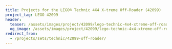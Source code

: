 ```yaml
---
title: Projects for the LEGO® Technic 4X4 X-treme Off-Roader (42099)
project_tag: LEGO 42099
header:
  teaser: /assets/images/project/42099/lego-technic-4x4-xtreme-off-roader-42099-base.jpg
  og_image: /assets/images/project/42099/lego-technic-4x4-xtreme-off-roader-42099-base-og.jpg
redirect_from:
  - /projects/sets/technic/42099-off-roader/
---
```

